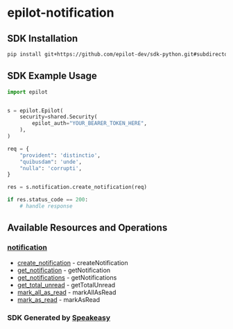 # epilot-notification

<!-- Start SDK Installation -->
## SDK Installation

```bash
pip install git+https://github.com/epilot-dev/sdk-python.git#subdirectory=notification
```
<!-- End SDK Installation -->

## SDK Example Usage
<!-- Start SDK Example Usage -->
```python
import epilot


s = epilot.Epilot(
    security=shared.Security(
        epilot_auth="YOUR_BEARER_TOKEN_HERE",
    ),
)

req = {
    "provident": 'distinctio',
    "quibusdam": 'unde',
    "nulla": 'corrupti',
}

res = s.notification.create_notification(req)

if res.status_code == 200:
    # handle response
```
<!-- End SDK Example Usage -->

<!-- Start SDK Available Operations -->
## Available Resources and Operations


### [notification](docs/notification/README.md)

* [create_notification](docs/notification/README.md#create_notification) - createNotification
* [get_notification](docs/notification/README.md#get_notification) - getNotification
* [get_notifications](docs/notification/README.md#get_notifications) - getNotifications
* [get_total_unread](docs/notification/README.md#get_total_unread) - getTotalUnread
* [mark_all_as_read](docs/notification/README.md#mark_all_as_read) - markAllAsRead
* [mark_as_read](docs/notification/README.md#mark_as_read) - markAsRead
<!-- End SDK Available Operations -->

### SDK Generated by [Speakeasy](https://docs.speakeasyapi.dev/docs/using-speakeasy/client-sdks)
